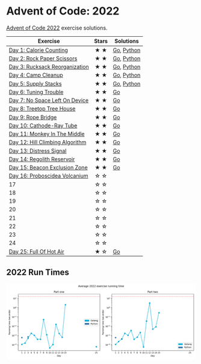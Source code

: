 # Advent of Code: 2022

[Advent of Code 2022](https://adventofcode.com/2022) exercise solutions.

<!-- ★ ☆ -->

| Exercise                                                              | Stars | Solutions                                                                  |
|-----------------------------------------------------------------------|:-----:|----------------------------------------------------------------------------|
| [Day 1: Calorie Counting](01-calorieCounting/README.md)               |  ★ ★  | [Go](01-calorieCounting/go), [Python](01-calorieCounting/py)               |
| [Day 2: Rock Paper Scissors](02-rockPaperScissors/README.md)          |  ★ ★  | [Go](02-rockPaperScissors/go), [Python](02-rockPaperScissors/py)           |
| [Day 3: Rucksack Reorganization](03-rucksackReorganization/README.md) |  ★ ★  | [Go](03-rucksackReorganization/go), [Python](03-rucksackReorganization/py) |
| [Day 4: Camp Cleanup](04-campCleanup/README.md)                       |  ★ ★  | [Go](04-campCleanup/go), [Python](04-campCleanup/py)                       |
| [Day 5: Supply Stacks](05-supplyStacks/README.md)                     |  ★ ★  | [Go](05-supplyStacks/go), [Python](05-supplyStacks/py)                     |
| [Day 6: Tuning Trouble](06-tuningTrouble/README.md)                   |  ★ ★  | [Go](06-tuningTrouble/go)                                                  |
| [Day 7: No Space Left On Device](07-noSpaceLeftOnDevice/README.md)    |  ★ ★  | [Go](07-noSpaceLeftOnDevice/go)                                            |
| [Day 8: Treetop Tree House](08-treetopTreeHouse/README.md)            |  ★ ★  | [Go](08-treetopTreeHouse/go)                                               |
| [Day 9: Rope Bridge](09-ropeBridge/README.md)                         |  ★ ★  | [Go](09-ropeBridge/go)                                                     |
| [Day 10: Cathode-Ray Tube](10-cathodeRayTube/README.md)               |  ★ ★  | [Go](10-cathodeRayTube/go)                                                 |
| [Day 11: Monkey In The Middle](11-monkeyInTheMiddle/README.md)        |  ★ ★  | [Go](11-monkeyInTheMiddle/go)                                              |
| [Day 12: Hill Climbing Algorithm](12-hillClimbingAlgorithm/README.md) |  ★ ★  | [Go](12-hillClimbingAlgorithm/go)                                          |
| [Day 13: Distress Signal](13-distressSignal/README.md)                |  ★ ★  | [Go](13-distressSignal/go)                                                 |
| [Day 14: Regolith Reservoir](14-regolithReservoir/README.md)          |  ★ ★  | [Go](14-regolithReservoir/go)                                              |
| [Day 15: Beacon Exclusion Zone](15-beaconExclusionZone/README.md)     |  ★ ★  | [Go](15-beaconExclusionZone/go)                                            |
| [Day 16: Proboscidea Volcanium](16-proboscideaVolcanium/go)           |  ☆ ☆  | <!--[Go](16-proboscideaVolcanium/go)-->                                    |
| 17                                                                    |  ☆ ☆  |                                                                            |
| 18                                                                    |  ☆ ☆  |                                                                            |
| 19                                                                    |  ☆ ☆  |                                                                            |
| 20                                                                    |  ☆ ☆  |                                                                            |
| 21                                                                    |  ☆ ☆  |                                                                            |
| 22                                                                    |  ☆ ☆  |                                                                            |
| 23                                                                    |  ☆ ☆  |                                                                            |
| 24                                                                    |  ☆ ☆  |                                                                            |
| [Day 25: Full Of Hot Air](25-fullOfHotAir/README.md)                  |  ★ ☆  | [Go](25-fullOfHotAir/go)                                                   |

## 2022 Run Times

![2022 exercise run-time graphs](run-times.png)
